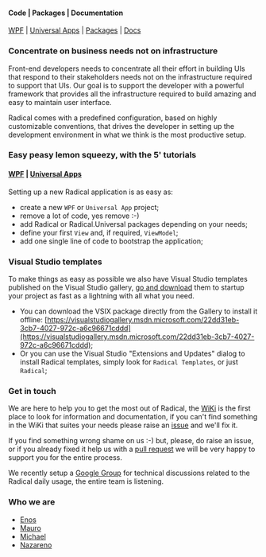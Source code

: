 #### Code | Packages | Documentation

[WPF](https://github.com/RadicalFx/radical) | [Universal Apps](https://github.com/RadicalFx/radical-universal) | [Packages](http://www.nuget.org/profiles/radical) | [Docs](https://github.com/RadicalFx/radical/wiki)

### Concentrate on business needs not on infrastructure

Front-end developers needs to concentrate all their effort in building UIs that respond to their stakeholders needs not on the infrastructure required to support that UIs. Our goal is to support the developer with a powerful framework that provides all the infrastructure required to build amazing and easy to maintain user interface.

Radical comes with a predefined configuration, based on highly customizable conventions, that drives the developer in setting up the development environment in what we think is the most productive setup.

### Easy peasy lemon squeezy, with the 5' tutorials

#### [WPF](https://github.com/RadicalFx/radical/wiki/Quick-Start-%28WPF%29) | [Universal Apps](https://github.com/RadicalFx/radical/wiki/Quick-Start-%28Universal-App%29)

Setting up a new Radical application is as easy as:

* create a new `WPF` or `Universal App` project;
* remove a lot of code, yes remove :-)
* add Radical or Radical.Universal packages depending on your needs;
* define your first `View` and, if required, `ViewModel`;
* add one single line of code to bootstrap the application;

### Visual Studio templates

To make things as easy as possible we also have Visual Studio templates published on the Visual Studio gallery, [go and download](https://visualstudiogallery.msdn.microsoft.com/22dd31eb-3cb7-4027-972c-a6c96671cddd) them to startup your project as fast as a lightning with all what you need.

* You can download the VSIX package directly from the Gallery to install it offline: [https://visualstudiogallery.msdn.microsoft.com/22dd31eb-3cb7-4027-972c-a6c96671cddd](https://visualstudiogallery.msdn.microsoft.com/22dd31eb-3cb7-4027-972c-a6c96671cddd);
* Or you can use the Visual Studio "Extensions and Updates" dialog to install Radical templates, simply look for `Radical Templates`, or just `Radical`;

### Get in touch

We are here to help you to get the most out of Radical, the [WiKi](https://github.com/RadicalFx/radical/wiki) is the first place to look for information and documentation, if you can't find something in the WiKi that suites your needs please raise an [issue](https://github.com/RadicalFx/radical/issues) and we'll fix it.

If you find something wrong shame on us :-) but, please, do raise an issue, or if you already fixed it help us with a [pull request](https://github.com/RadicalFx/radical/wiki/Contribution-guideline) we will be very happy to support you for the entire process. 

We recently setup a [Google Group](https://groups.google.com/forum/#!forum/radical-mvvm-framework) for technical discussions related to the Radical daily usage, the entire team is listening.

### Who we are

* [Enos](https://github.com/enosrecanati)
* [Mauro](https://github.com/mauroservienti)
* [Michael](https://github.com/micdenny)
* [Nazareno](https://github.com/nazarenomanco)
